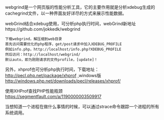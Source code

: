webgrind是一个网页版的性能分析工具，它的主要作用就是分析xdebug生成的cachegrind文件，以一种界面友好详尽的方式来展示性能数据。

webGrind结合xdebug使用，可分析php执行时间，webGrind新地址https://github.com/jokkedk/webgrind  

    下载webgrind，解压缩到web目录  
    首先访问需要优化的php程序，get/post请求中加入XDEBUG_PROFILE  
    例如info.php，http://localhost/info.php?XDEBUG_PROFILE  
    然后访问：http://localhost/webgrind/  
    默认auto，即为刚刚请求的文件profile，[update]！  

另外，xhprof也可分析php执行时间，下载地址：http://pecl.php.net/package/xhprof ,windows版 http://windows.php.net/downloads/pecl/releases/xhprof/  




使用XHProf查找PHP性能瓶颈   
https://segmentfault.com/a/1190000003509917


当想知道一个进程在做什么事情的时候，可以通过strace命令跟踪一个进程的所有系统调用。
